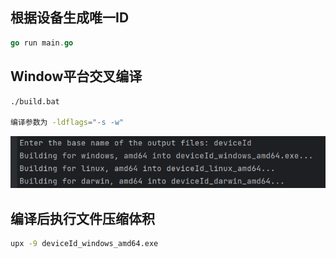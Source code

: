 ## 根据设备生成唯一ID

```go
go run main.go
```

## Window平台交叉编译

```bash
./build.bat

编译参数为 -ldflags="-s -w"
```

![image.png](assets/image.png)

## 编译后执行文件压缩体积

```bash
upx -9 deviceId_windows_amd64.exe
```
